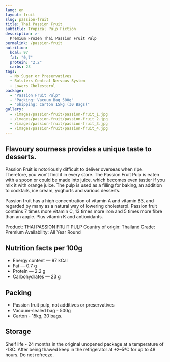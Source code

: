 ```yaml
---
lang: en
layout: fruit
slug: passion-fruit
title: Thai Passion Fruit
subtitle: Tropical Pulp Fiction
description: >-
  Premium Frozen Thai Passion Fruit Pulp
permalink: /passion-fruit
nutrition:
  kcal: 97
  fat: "0,7"
  protein: "2,2"
  carbs: 23
tags:
  - No Sugar or Preservatives
  - Bolsters Central Nervous System
  - Lowers Cholesterol
package:
  - "Passion Fruit Pulp"
  - "Packing: Vacuum Bag 500g"
  - "Shipping: Carton 15kg (30 Bags)"
gallery:
  - /images/passion-fruit/passion-fruit_1.jpg
  - /images/passion-fruit/passion-fruit_2.jpg
  - /images/passion-fruit/passion-fruit_3.jpg
  - /images/passion-fruit/passion-fruit_4.jpg
---
```


## Flavoury sourness provides a unique taste to desserts.

Passion Fruit is notoriously difficult to deliver overseas when ripe.
Therefore, you won’t find it in every store. The Passion Fruit Pulp is
eaten with a spoon or could be made into juice. which becomes even tastier
if you mix it with orange juice. The pulp is used as a filling for baking,
an addition to cocktails, ice cream, yoghurts and various desserts.

Passion fruit has a high concentration of vitamin A and vitamin B3, and
regarded by many as a natural way of lowering cholesterol. Passion fruit
contains 7 times more vitamin C, 13 times more iron and 5 times more fibre
than an apple. Plus vitamin K and antioxidants.

Product: THAI PASSION FRUIT PULP
Country of origin: Thailand
Grade: Premium
Availability: All Year Round

## Nutrition facts per 100g

* Energy content — 97 kCal
* Fat — 0.7 g
* Protein — 2.2 g
* Carbohydrates — 23 g

## Packing

* Passion fruit pulp, not additives or preservatives
* Vacuum-sealed bag - 500g
* Carton - 15kg, 30 bags.

## Storage

Shelf life - 24 months in the original unopened package at a temperature of -18С.
After being thawed keep in the refrigerator at +2–5ªС for up to 48 hours.
Do not refreeze.
